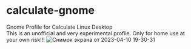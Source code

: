# calculate-gnome
Gnome Profile for Calculate Linux Desktop  
This is an unofficial and very experimental profile. Only for home use at your own risk!!!
![Снимок экрана от 2023-04-10 19-30-31](https://user-images.githubusercontent.com/127089814/231505254-1eb779b9-837e-4846-95a4-e29a650bf98d.png)

